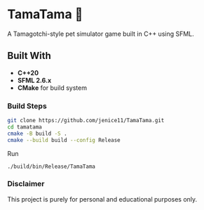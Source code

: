 # TamaTama 🐣
A Tamagotchi-style pet simulator game built in C++ using SFML.

## Built With
- **C++20**
- **SFML 2.6.x**
- **CMake** for build system

### Build Steps

```bash
git clone https://github.com/jenice11/TamaTama.git
cd tamatama
cmake -B build -S .
cmake --build build --config Release
```
Run
```
./build/bin/Release/TamaTama
```

### Disclaimer
This project is purely for personal and educational purposes only. 
